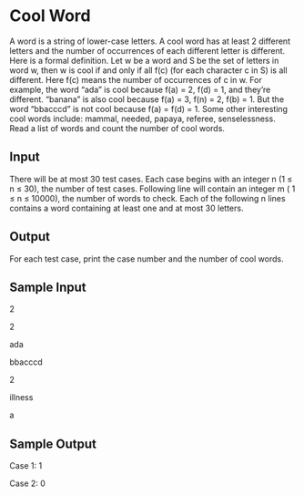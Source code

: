 # Cool Word
A word is a string of lower-case letters. A cool word has at least 2 different letters and the number of occurrences of each different letter is different.
Here is a formal definition. Let w be a word and S be the set of letters in word w, then w is cool if and only if all f(c) (for each character c in S) is all different. Here f(c) means the number of occurrences of c in w.
For example, the word “ada” is cool because f(a) = 2, f(d) = 1, and they’re different. “banana” is also cool because f(a) = 3, f(n) = 2, f(b) = 1. But the word “bbacccd” is not cool because f(a) = f(d) = 1. Some other interesting cool words include: mammal, needed, papaya, referee, senselessness.
Read a list of words and count the number of cool words.
## Input
There will be at most 30 test cases. Each case begins with an integer n (1 ≤ n ≤ 30), the number of test cases. Following line will contain an integer m ( 1 ≤ n ≤ 10000), the number of words to check. Each of the following n lines contains a word containing at least one and at most 30 letters.
## Output
For each test case, print the case number and the number of cool words.
## Sample Input
2

2

ada

bbacccd

2

illness

a
## Sample Output
Case 1: 1

Case 2: 0
